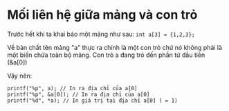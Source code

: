 # Mối liên hệ giữa mảng và con trỏ
Trước hết khi ta khai báo một mảng như sau: 
`int a[3] = {1,2,3};`

Về bản chất tên mảng "a" thực ra chính là một con trỏ chứ nó không phải là một biến chứa toàn bộ mảng. Con trỏ a đang trỏ đến phần tử đầu tiên (&a[0])

Vậy nên:
```
printf("%p", a); // In ra địa chỉ của a[0]
printf("%p", &a[0]); // In ra địa chỉ của a[0]
printf("%d", *a); // In giá trị tại địa chỉ a[0] ( = 1)
```
